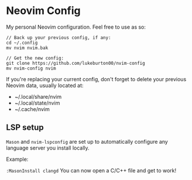 # Neovim Config

My personal Neovim configuration. Feel free to use as so:

```
// Back up your previous config, if any:
cd ~/.config
mv nvim nvim.bak

// Get the new config:
git clone https://github.com/lukeburton00/nvim-config
mv nvim-config nvim
```

If you're replacing your current config, don't forget to delete your previous Neovim data,
usually located at:
- ~/.local/share/nvim 
- ~/.local/state/nvim
- ~/.cache/nvim

## LSP setup

```Mason``` and ```nvim-lspconfig``` are set up to automatically configure any language server you install locally.

Example:

```:MasonInstall clangd```
You can now open a C/C++ file and get to work!
